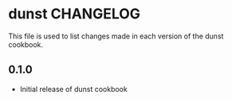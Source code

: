dunst CHANGELOG
===============

This file is used to list changes made in each version of the dunst cookbook.

0.1.0
-----
- Initial release of dunst cookbook
